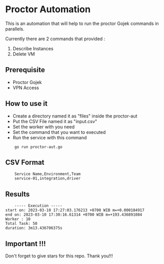 
# Proctor Automation

This is an automation that will help to run the proctor Gojek commands in parallels.

Currently there are 2 commands that provided : 
1. Describe Instances
2. Delete VM


## Prerequisite

- Proctor Gojek
- VPN Access

## How to use it

- Create a directory named it as "files" inside the proctor-aut
- Put the CSV File named it as "input.csv"
- Set the worker with you need
- Set the command that you want to executed
- Run the service with this command
```
    go run proctor-aut.go
```

## CSV Format
```
    Service Name,Environment,Team
    service-01,integration,driver
```

## Results

```
    ----- Execution -----
start on: 2023-03-10 17:27:03.176213 +0700 WIB m=+0.000184917
end on: 2023-03-10 17:30:16.61314 +0700 WIB m=+193.436891084
Worker : 10
Total Task: 50
duration: 3m13.436706375s
```


## Important !!!

Don't forget to give stars for this repo. Thank you!!!
